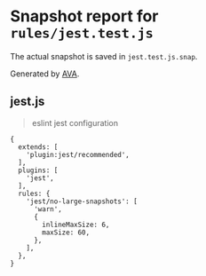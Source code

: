 # Snapshot report for `rules/jest.test.js`

The actual snapshot is saved in `jest.test.js.snap`.

Generated by [AVA](https://avajs.dev).

## jest.js

> eslint jest configuration

    {
      extends: [
        'plugin:jest/recommended',
      ],
      plugins: [
        'jest',
      ],
      rules: {
        'jest/no-large-snapshots': [
          'warn',
          {
            inlineMaxSize: 6,
            maxSize: 60,
          },
        ],
      },
    }
